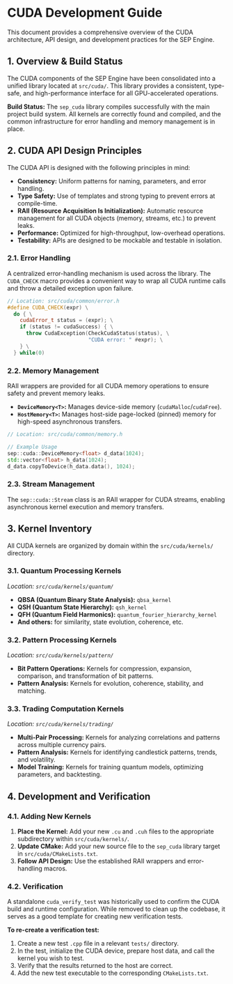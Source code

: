 # CUDA Development Guide

This document provides a comprehensive overview of the CUDA architecture, API design, and development practices for the SEP Engine.

## 1. Overview & Build Status

The CUDA components of the SEP Engine have been consolidated into a unified library located at `src/cuda/`. This library provides a consistent, type-safe, and high-performance interface for all GPU-accelerated operations.

**Build Status:** The `sep_cuda` library compiles successfully with the main project build system. All kernels are correctly found and compiled, and the common infrastructure for error handling and memory management is in place.

## 2. CUDA API Design Principles

The CUDA API is designed with the following principles in mind:

- **Consistency:** Uniform patterns for naming, parameters, and error handling.
- **Type Safety:** Use of templates and strong typing to prevent errors at compile-time.
- **RAII (Resource Acquisition Is Initialization):** Automatic resource management for all CUDA objects (memory, streams, etc.) to prevent leaks.
- **Performance:** Optimized for high-throughput, low-overhead operations.
- **Testability:** APIs are designed to be mockable and testable in isolation.

### 2.1. Error Handling

A centralized error-handling mechanism is used across the library. The `CUDA_CHECK` macro provides a convenient way to wrap all CUDA runtime calls and throw a detailed exception upon failure.

```cpp
// Location: src/cuda/common/error.h
#define CUDA_CHECK(expr) \
  do { \
    cudaError_t status = (expr); \
    if (status != cudaSuccess) { \
      throw CudaException(CheckCudaStatus(status), \
                          "CUDA error: " #expr); \
    } \
  } while(0)
```

### 2.2. Memory Management

RAII wrappers are provided for all CUDA memory operations to ensure safety and prevent memory leaks.

- **`DeviceMemory<T>`:** Manages device-side memory (`cudaMalloc`/`cudaFree`).
- **`HostMemory<T>`:** Manages host-side page-locked (pinned) memory for high-speed asynchronous transfers.

```cpp
// Location: src/cuda/common/memory.h

// Example Usage
sep::cuda::DeviceMemory<float> d_data(1024);
std::vector<float> h_data(1024);
d_data.copyToDevice(h_data.data(), 1024);
```

### 2.3. Stream Management

The `sep::cuda::Stream` class is an RAII wrapper for CUDA streams, enabling asynchronous kernel execution and memory transfers.

## 3. Kernel Inventory

All CUDA kernels are organized by domain within the `src/cuda/kernels/` directory.

### 3.1. Quantum Processing Kernels
*Location: `src/cuda/kernels/quantum/`*

- **QBSA (Quantum Binary State Analysis):** `qbsa_kernel`
- **QSH (Quantum State Hierarchy):** `qsh_kernel`
- **QFH (Quantum Field Harmonics):** `quantum_fourier_hierarchy_kernel`
- **And others:** for similarity, state evolution, coherence, etc.

### 3.2. Pattern Processing Kernels
*Location: `src/cuda/kernels/pattern/`*

- **Bit Pattern Operations:** Kernels for compression, expansion, comparison, and transformation of bit patterns.
- **Pattern Analysis:** Kernels for evolution, coherence, stability, and matching.

### 3.3. Trading Computation Kernels
*Location: `src/cuda/kernels/trading/`*

- **Multi-Pair Processing:** Kernels for analyzing correlations and patterns across multiple currency pairs.
- **Pattern Analysis:** Kernels for identifying candlestick patterns, trends, and volatility.
- **Model Training:** Kernels for training quantum models, optimizing parameters, and backtesting.

## 4. Development and Verification

### 4.1. Adding New Kernels

1.  **Place the Kernel:** Add your new `.cu` and `.cuh` files to the appropriate subdirectory within `src/cuda/kernels/`.
2.  **Update CMake:** Add your new source file to the `sep_cuda` library target in `src/cuda/CMakeLists.txt`.
3.  **Follow API Design:** Use the established RAII wrappers and error-handling macros.

### 4.2. Verification

A standalone `cuda_verify_test` was historically used to confirm the CUDA build and runtime configuration. While removed to clean up the codebase, it serves as a good template for creating new verification tests.

**To re-create a verification test:**
1.  Create a new test `.cpp` file in a relevant `tests/` directory.
2.  In the test, initialize the CUDA device, prepare host data, and call the kernel you wish to test.
3.  Verify that the results returned to the host are correct.
4.  Add the new test executable to the corresponding `CMakeLists.txt`.

```cpp

```